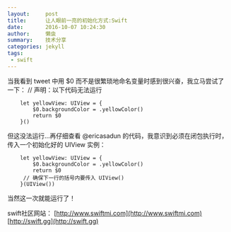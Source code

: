 ```yaml
---
layout:     post
title:      让人眼前一亮的初始化方式:Swift
date:       2016-10-07 10:24:30
author:     懒虫
summary:    技术分享
categories: jekyll
tags:
 - swift
---
```



当我看到 tweet 中用 $0 而不是很繁琐地命名变量时感到很兴奋，我立马尝试了一下：
// 声明：以下代码无法运行
```
    let yellowView: UIView = {      
        $0.backgroundColor = .yellowColor()      
        return $0      
    }()      
```      
但这没法运行…再仔细查看 @ericasadun 的代码，我意识到必须在闭包执行时，传入一个初始化好的 UIView 实例：      

```
    let yellowView: UIView = {      
        $0.backgroundColor = .yellowColor()      
        return $0    
     // 确保下一行的括号内要传入 UIView()    
    }(UIView())    
```    
当然这一次就能运行了！    

swift社区网站：
    [http://www.swiftmi.com](http://www.swiftmi.com)  
    [http://swift.gg](http://swift.gg)  
